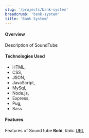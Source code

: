 ```yaml
---
slug: '/projects/bank-system'
breadcrumb: 'bank-system'
title: 'Bank System'
---
```


#### Overview

Description of SoundTube

#### Technologies Used

-   HTML,
-   CSS,
-   JSON,
-   JavaScript,
-   MySql,
-   Node.js,
-   Express,
-   Pug,
-   Sass

#### Features

Features of SoundTube
**Bold**,
_Italic_
[URL](http://google.com)
